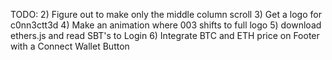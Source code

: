 TODO:
2) Figure out to make only the middle column scroll
3) Get a logo for c0nn3ctt3d
4) Make an animation where 003 shifts to full logo
5) download ethers.js and read SBT's to Login
6) Integrate BTC and ETH price on Footer with a Connect Wallet Button
